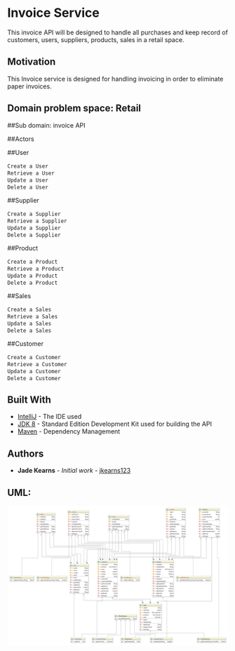 # Invoice Service

This invoice API will be designed to handle all purchases and keep record of customers, users, suppliers, products, sales in a retail space.

## Motivation

This Invoice service is designed for handling invoicing in order to eliminate paper invoices.

## Domain problem space: Retail

##Sub domain: invoice API

##Actors


##User
```
Create a User
Retrieve a User
Update a User
Delete a User

```

##Supplier
```
Create a Supplier
Retrieve a Supplier
Update a Supplier
Delete a Supplier

```
##Product
```
Create a Product
Retrieve a Product
Update a Product
Delete a Product

```
##Sales
```
Create a Sales
Retrieve a Sales
Update a Sales
Delete a Sales

```

##Customer
```
Create a Customer
Retrieve a Customer
Update a Customer
Delete a Customer

```

## Built With

* [IntelliJ](https://www.jetbrains.com/idea/download/#section=windows) - The IDE used
* [JDK 8](https://www.oracle.com/technetwork/java/javase/downloads/jdk8-downloads-2133151.html) - Standard Edition Development Kit used for building the API 
* [Maven](https://maven.apache.org/) - Dependency Management


## Authors

* **Jade Kearns** - *Initial work* - [jkearns123](https://github.com/jkearns123)

## UML:
[UML]: https://github.com/jkearns123/invoicesystem/blob/master/invoicesystem_uml.png
![ScreenShot](https://github.com/jkearns123/invoicesystem/blob/master/invoicesystem_uml.png)

